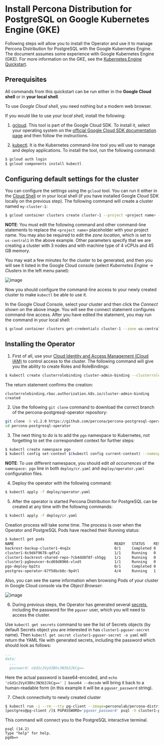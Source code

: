 # Install Percona Distribution for PostgreSQL on Google Kubernetes Engine (GKE)

Following steps will allow you to install the Operator and use it to manage
Percona Distribution for PostgreSQL with the Google Kubernetes Engine. The
document assumes some experience with Google Kubernetes Engine (GKE).
For more information on the GKE, see the [Kubernetes Engine Quickstart](https://cloud.google.com/kubernetes-engine/docs/quickstart).

## Prerequisites

All commands from this quickstart can be run either in the **Google Cloud shell** or in **your local shell**.

To use *Google Cloud shell*, you need nothing but a modern web browser.

If you would like to use *your local shell*, install the following:


1. [gcloud](https://cloud.google.com/sdk/docs/quickstarts). This tool is part of the Google Cloud SDK. To install it, select your operating system on the [official Google Cloud SDK documentation page](https://cloud.google.com/sdk/docs) and then follow the instructions.


2. [kubectl](https://cloud.google.com/kubernetes-engine/docs/quickstart#choosing_a_shell). It is the Kubernetes command-line tool you will use to manage and deploy applications. To install the tool, run the following command:

```bash
$ gcloud auth login
$ gcloud components install kubectl
```

## Configuring default settings for the cluster

You can configure the settings using the `gcloud` tool. You can run it either in the [Cloud Shell](https://cloud.google.com/shell/docs/quickstart) or in your local shell (if you have installed Google Cloud SDK locally on the previous step). The following command will create a cluster named `my-cluster-1`:

```bash
$ gcloud container clusters create cluster-1 --project <project name> --zone us-central1-a --cluster-version {{{gkerecommended}}} --machine-type n1-standard-4 --num-nodes=3
```

**NOTE**: You must edit the following command and other command-line statements to replace the `<project name>` placeholder with your project name. You may also be required to edit the *zone location*, which is set to `us-central1` in the above example. Other parameters specify that we are creating a cluster with 3 nodes and with machine type of 4 vCPUs and 45 GB memory.

You may wait a few minutes for the cluster to be generated, and then you will see it listed in the Google Cloud console (select *Kubernetes Engine* → *Clusters* in the left menu panel):



![image](assets/images/gke-quickstart-cluster-connect.*)

Now you should configure the command-line access to your newly created cluster to make `kubectl` be able to use it.

In the Google Cloud Console, select your cluster and then click the *Connect* shown on the above image. You will see the connect statement configures command-line access. After you have edited the statement, you may run the command in your local shell:

```bash
$ gcloud container clusters get-credentials cluster-1 --zone us-central1-a --project <project name>
```

## Installing the Operator


1. First of all, use your [Cloud Identity and Access Management (Cloud IAM)](https://cloud.google.com/iam) to control access to the cluster. The following command will give you the ability to create Roles and RoleBindings:

```bash
$ kubectl create clusterrolebinding cluster-admin-binding --clusterrole cluster-admin --user $(gcloud config get-value core/account)
```

The return statement confirms the creation:

```text
clusterrolebinding.rbac.authorization.k8s.io/cluster-admin-binding created
```


2. Use the following `git clone` command to download the correct branch of the percona-postgresql-operator repository:

```bash
git clone -b v1.2.0 https://github.com/percona/percona-postgresql-operator
cd percona-postgresql-operator
```


3. The next thing to do is to add the `pgo` namespace to Kubernetes,
not forgetting to set the correspondent context for further steps:

```bash
$ kubectl create namespace pgo
$ kubectl config set-context $(kubectl config current-context) --namespace=pgo
```

**NOTE**: To use different namespace, you should edit *all occurrences* of
the `namespace: pgo` line in both `deploy/cr.yaml` and
`deploy/operator.yaml` configuration files.


4. Deploy the operator with the following command:

```bash
$ kubectl apply -f deploy/operator.yaml
```


5. After the operator is started Percona Distribution for PostgreSQL
can be created at any time with the following commands:

```bash
$ kubectl apply -f deploy/cr.yaml
```

Creation process will take some time. The process is over when the Operator
and PostgreSQL Pods have reached their Running status:

```bash
$ kubectl get pods
NAME                                              READY   STATUS    RESTARTS   AGE
backrest-backup-cluster1-4nq2x                    0/1     Completed 0          10m
cluster1-6c9d4f9678-qdfx2                         1/1     Running   0          10m
cluster1-backrest-shared-repo-7cb4dd8f8f-sh5gg    1/1     Running   0          10m
cluster1-pgbouncer-6cd69d8966-vlxdt               1/1     Running   0          10m
pgo-deploy-bp2ts                                  0/1     Completed 0          5m
postgres-operator-67f58bcb8c-9p4tl                4/4     Running   1          5m
```

Also, you can see the same information when browsing Pods of your cluster in
Google Cloud console via the *Object Browser*:



![image](assets/images/gke-quickstart-object-browser.*)


6. During previous steps, the Operator has generated several [secrets](https://kubernetes.io/docs/concepts/configuration/secret/), including the password for the `pguser` user, which you will need to access the cluster.

Use `kubectl get secrets` command to see the list of Secrets objects (by default Secrets object you are interested in has `cluster1-pguser-secret` name). Then `kubectl get secret cluster1-pguser-secret -o yaml` will return the YAML file with generated secrets, including the password which should look as follows:

```yaml
...
data:
  ...
  password: cGd1c2VyX3Bhc3N3b3JkCg==
```

Here the actual password is base64-encoded, and `echo 'cGd1c2VyX3Bhc3N3b3JkCg==' | base64 --decode` will bring it back to a human-readable form (in this example it will be a `pguser_password` string).


7. Check connectivity to newly created cluster

```bash
$ kubectl run -i --rm --tty pg-client --image=perconalab/percona-distribution-postgresql:14.2 --restart=Never -- bash -il
[postgres@pg-client /]$ PGPASSWORD='pguser_password' psql -h cluster1-pgbouncer -p 5432 -U pguser pgdb
```

This command will connect you to the PostgreSQL interactive terminal.

```text
psql (14.2)
Type "help" for help.
pgdb=>
```
